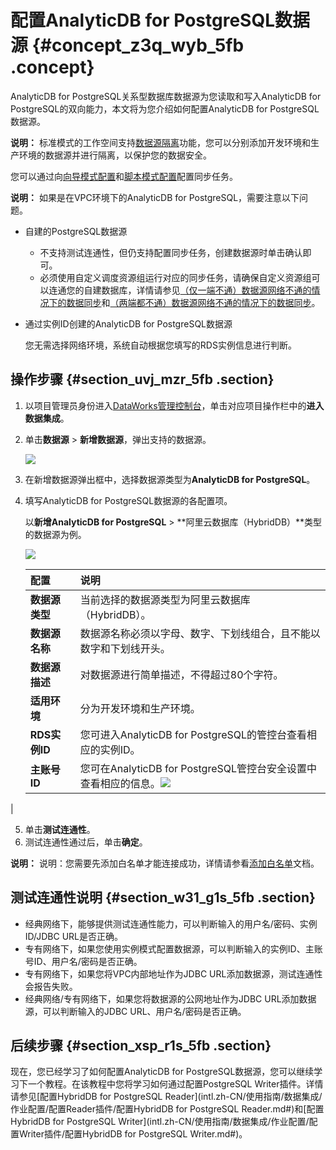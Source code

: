# 配置AnalyticDB for PostgreSQL数据源 {#concept_z3q_wyb_5fb .concept}

AnalyticDB for PostgreSQL关系型数据库数据源为您读取和写入AnalyticDB for PostgreSQL的双向能力，本文将为您介绍如何配置AnalyticDB for PostgreSQL数据源。

**说明：** 标准模式的工作空间支持[数据源隔离](intl.zh-CN/使用指南/数据集成/数据源配置/数据源隔离.md#)功能，您可以分别添加开发环境和生产环境的数据源并进行隔离，以保护您的数据安全。

您可以通过向[向导模式配置](intl.zh-CN/使用指南/数据集成/作业配置/配置Reader插件/向导模式配置.md#)和[脚本模式配置](intl.zh-CN/使用指南/数据集成/作业配置/配置Reader插件/脚本模式配置.md#)配置同步任务。

**说明：** 如果是在VPC环境下的AnalyticDB for PostgreSQL，需要注意以下问题。

-   自建的PostgreSQL数据源
    -   不支持测试连通性，但仍支持配置同步任务，创建数据源时单击确认即可。
    -   必须使用自定义调度资源组运行对应的同步任务，请确保自定义资源组可以连通您的自建数据库，详情请参见[（仅一端不通）数据源网络不通的情况下的数据同步](intl.zh-CN/使用指南/数据集成/最佳实践/（仅一端不通）数据源网络不通的情况下的数据同步.md#)和[（两端都不通）数据源网络不通的情况下的数据同步](intl.zh-CN/使用指南/数据集成/最佳实践/（两端都不通）数据源网络不通的情况下的数据同步.md#)。
-   通过实例ID创建的AnalyticDB for PostgreSQL数据源

    您无需选择网络环境，系统自动根据您填写的RDS实例信息进行判断。


## 操作步骤 {#section_uvj_mzr_5fb .section}

1.  以项目管理员身份进入[DataWorks管理控制台](https://workbench.data.aliyun.com/console)，单击对应项目操作栏中的**进入数据集成**。
2.  单击**数据源** \> **新增数据源**，弹出支持的数据源。

    ![](images/32074_zh-CN.jpeg)

3.  在新增数据源弹出框中，选择数据源类型为**AnalyticDB for PostgreSQL**。
4.  填写AnalyticDB for PostgreSQL数据源的各配置项。

    以**新增AnalyticDB for PostgreSQL** \> **阿里云数据库（HybridDB）**类型的数据源为例。

    ![](images/32075_zh-CN.jpeg)

    |配置|说明|
    |:-|:-|
    |**数据源类型**|当前选择的数据源类型为阿里云数据库（HybridDB）。|
    |**数据源名称**|数据源名称必须以字母、数字、下划线组合，且不能以数字和下划线开头。|
    |**数据源描述**|对数据源进行简单描述，不得超过80个字符。|
    |**适用环境**|分为开发环境和生产环境。|
    |**RDS实例ID**|您可进入AnalyticDB for PostgreSQL的管控台查看相应的实例ID。|
    |**主账号ID**|您可在AnalyticDB for PostgreSQL管控台安全设置中查看相应的信息。![](http://static-aliyun-doc.oss-cn-hangzhou.aliyuncs.com/assets/img/62183/155981154232076_zh-CN.png)

|

5.  单击**测试连通性**。
6.  测试连通性通过后，单击**确定**。

**说明：** 说明：您需要先添加白名单才能连接成功，详情请参看[添加白名单](intl.zh-CN/使用指南/数据集成/常见配置/添加白名单.md#)文档。

## 测试连通性说明 {#section_w31_g1s_5fb .section}

-   经典网络下，能够提供测试连通性能力，可以判断输入的用户名/密码、实例ID/JDBC URL是否正确。
-   专有网络下，如果您使用实例模式配置数据源，可以判断输入的实例ID、主账号ID、用户名/密码是否正确。
-   专有网络下，如果您将VPC内部地址作为JDBC URL添加数据源，测试连通性会报告失败。
-   经典网络/专有网络下，如果您将数据源的公网地址作为JDBC URL添加数据源，可以判断输入的JDBC URL、用户名/密码是否正确。

## 后续步骤 {#section_xsp_r1s_5fb .section}

现在，您已经学习了如何配置AnalyticDB for PostgreSQL数据源，您可以继续学习下一个教程。在该教程中您将学习如何通过配置PostgreSQL Writer插件。详情请参见[配置HybridDB for PostgreSQL Reader](intl.zh-CN/使用指南/数据集成/作业配置/配置Reader插件/配置HybridDB for PostgreSQL Reader.md#)和[配置HybridDB for PostgreSQL Writer](intl.zh-CN/使用指南/数据集成/作业配置/配置Writer插件/配置HybridDB for PostgreSQL Writer.md#)。

